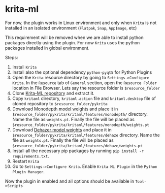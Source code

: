 # krita-ml

For now, the plugin works in Linux environment and only when `Krita` is not installed in an isolated environment (`Flatpak`, `Snap`, `AppImage`, etc)

This requirement will be removed when we are able to install python packages directly using the plugin. For now `Krita` uses the python packages installed in global environment.

Steps:

1. Install `Krita`
2. Install also the optional dependency `python-pyqt5` for Python Plugins
3. Open the `Krita` resource directory by going to `Settings->Configure Krita`. In the `Resource` tab of `General` section, open the `Resource Folder` location in File Browser. Lets say the resource folder is `$resource_folder`
4. Clone [Krita-ML repository](https://github.com/wistic/krita-ml.git) and extract it.
5. Copy `kritaml` directory, `kritaml.action`  file and `kritaml.desktop` file of cloned repository to `$resource_folder/pykrita`
6. Download [Monodepth model weights](https://github.com/intel-isl/DPT/releases/download/1_0/dpt_hybrid-midas-501f0c75.pt) and place it in `$resource_folder/pykrita/kritaml/features/monodepth/` directory. Name the file as `weights.pt`. Finally the file will be placed as `$resource_folder/pykrita/kritaml/features/monodepth/weights.pt`
7. Download [Dehazer model weights](https://github.com/MayankSingal/PyTorch-Image-Dehazing/blob/master/snapshots/dehazer.pth) and place it in `$resource_folder/pykrita/kritaml/features/dehaze` directory. Name the file as `weights.pt`. Finally the file will be placed as `$resource_folder/pykrita/kritaml/features/dehaze/weights.pt`
8. Install all the necessary pip packages by running `pip install -r requirements.txt`.
9. Restart `Krita`
10. Go to `Settings->Configure Krita`. Enable `Krita ML Plugin` in the `Python Plugin Manager`.

Now the plugin in enabled and all options should be available in `Tool->Scripts`
